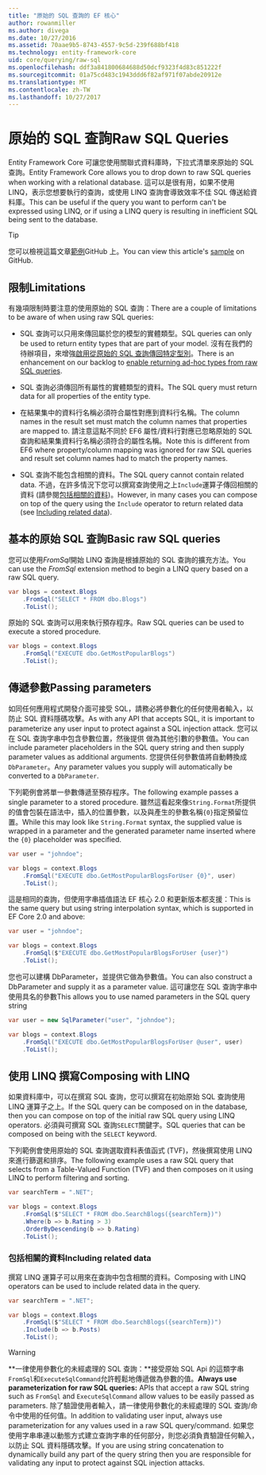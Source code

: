 ```yaml
---
title: "原始的 SQL 查詢的 EF 核心"
author: rowanmiller
ms.author: divega
ms.date: 10/27/2016
ms.assetid: 70aae9b5-8743-4557-9c5d-239f688bf418
ms.technology: entity-framework-core
uid: core/querying/raw-sql
ms.openlocfilehash: ddf3a841800684688d50dcf9323f4d83c851222f
ms.sourcegitcommit: 01a75cd483c1943ddd6f82af971f07abde20912e
ms.translationtype: MT
ms.contentlocale: zh-TW
ms.lasthandoff: 10/27/2017
---
```

# <a name="raw-sql-queries"></a><span data-ttu-id="be8fe-102">原始的 SQL 查詢</span><span class="sxs-lookup"><span data-stu-id="be8fe-102">Raw SQL Queries</span></span>

<span data-ttu-id="be8fe-103">Entity Framework Core 可讓您使用關聯式資料庫時，下拉式清單來原始的 SQL 查詢。</span><span class="sxs-lookup"><span data-stu-id="be8fe-103">Entity Framework Core allows you to drop down to raw SQL queries when working with a relational database.</span></span> <span data-ttu-id="be8fe-104">這可以是很有用，如果不使用 LINQ，表示您想要執行的查詢，或使用 LINQ 查詢會導致效率不佳 SQL 傳送給資料庫。</span><span class="sxs-lookup"><span data-stu-id="be8fe-104">This can be useful if the query you want to perform can't be expressed using LINQ, or if using a LINQ query is resulting in inefficient SQL being sent to the database.</span></span>

> [!TIP]  
> <span data-ttu-id="be8fe-105">您可以檢視這篇文章[範例](https://github.com/aspnet/EntityFramework.Docs/tree/master/samples/core/Querying)GitHub 上。</span><span class="sxs-lookup"><span data-stu-id="be8fe-105">You can view this article's [sample](https://github.com/aspnet/EntityFramework.Docs/tree/master/samples/core/Querying) on GitHub.</span></span>

## <a name="limitations"></a><span data-ttu-id="be8fe-106">限制</span><span class="sxs-lookup"><span data-stu-id="be8fe-106">Limitations</span></span>

<span data-ttu-id="be8fe-107">有幾項限制時要注意的使用原始的 SQL 查詢：</span><span class="sxs-lookup"><span data-stu-id="be8fe-107">There are a couple of limitations to be aware of when using raw SQL queries:</span></span>
* <span data-ttu-id="be8fe-108">SQL 查詢可以只用來傳回屬於您的模型的實體類型。</span><span class="sxs-lookup"><span data-stu-id="be8fe-108">SQL queries can only be used to return entity types that are part of your model.</span></span> <span data-ttu-id="be8fe-109">沒有在我們的待辦項目，來增強[啟用從原始的 SQL 查詢傳回特定型別](https://github.com/aspnet/EntityFramework/issues/1862)。</span><span class="sxs-lookup"><span data-stu-id="be8fe-109">There is an enhancement on our backlog to [enable returning ad-hoc types from raw SQL queries](https://github.com/aspnet/EntityFramework/issues/1862).</span></span>

* <span data-ttu-id="be8fe-110">SQL 查詢必須傳回所有屬性的實體類型的資料。</span><span class="sxs-lookup"><span data-stu-id="be8fe-110">The SQL query must return data for all properties of the entity type.</span></span>

* <span data-ttu-id="be8fe-111">在結果集中的資料行名稱必須符合屬性對應到資料行名稱。</span><span class="sxs-lookup"><span data-stu-id="be8fe-111">The column names in the result set must match the column names that properties are mapped to.</span></span> <span data-ttu-id="be8fe-112">請注意這點不同於 EF6 屬性/資料行對應已忽略原始的 SQL 查詢和結果集資料行名稱必須符合的屬性名稱。</span><span class="sxs-lookup"><span data-stu-id="be8fe-112">Note this is different from EF6 where property/column mapping was ignored for raw SQL queries and result set column names had to match the property names.</span></span>

* <span data-ttu-id="be8fe-113">SQL 查詢不能包含相關的資料。</span><span class="sxs-lookup"><span data-stu-id="be8fe-113">The SQL query cannot contain related data.</span></span> <span data-ttu-id="be8fe-114">不過，在許多情況下您可以撰寫查詢使用之上`Include`運算子傳回相關的資料 (請參閱[包括相關的資料](#including-related-data))。</span><span class="sxs-lookup"><span data-stu-id="be8fe-114">However, in many cases you can compose on top of the query using the `Include` operator to return related data (see [Including related data](#including-related-data)).</span></span>

## <a name="basic-raw-sql-queries"></a><span data-ttu-id="be8fe-115">基本的原始 SQL 查詢</span><span class="sxs-lookup"><span data-stu-id="be8fe-115">Basic raw SQL queries</span></span>

<span data-ttu-id="be8fe-116">您可以使用*FromSql*開始 LINQ 查詢是根據原始的 SQL 查詢的擴充方法。</span><span class="sxs-lookup"><span data-stu-id="be8fe-116">You can use the *FromSql* extension method to begin a LINQ query based on a raw SQL query.</span></span>

<!-- [!code-csharp[Main](samples/core/Querying/Querying/RawSQL/Sample.cs)] -->
``` csharp
var blogs = context.Blogs
    .FromSql("SELECT * FROM dbo.Blogs")
    .ToList();
```

<span data-ttu-id="be8fe-117">原始的 SQL 查詢可以用來執行預存程序。</span><span class="sxs-lookup"><span data-stu-id="be8fe-117">Raw SQL queries can be used to execute a stored procedure.</span></span>

<!-- [!code-csharp[Main](samples/core/Querying/Querying/RawSQL/Sample.cs)] -->
``` csharp
var blogs = context.Blogs
    .FromSql("EXECUTE dbo.GetMostPopularBlogs")
    .ToList();
```

## <a name="passing-parameters"></a><span data-ttu-id="be8fe-118">傳遞參數</span><span class="sxs-lookup"><span data-stu-id="be8fe-118">Passing parameters</span></span>

<span data-ttu-id="be8fe-119">如同任何應用程式開發介面可接受 SQL，請務必將參數化的任何使用者輸入，以防止 SQL 資料隱碼攻擊。</span><span class="sxs-lookup"><span data-stu-id="be8fe-119">As with any API that accepts SQL, it is important to parameterize any user input to protect against a SQL injection attack.</span></span> <span data-ttu-id="be8fe-120">您可以在 SQL 查詢字串中包含參數位置，然後提供 做為其他引數的參數值。</span><span class="sxs-lookup"><span data-stu-id="be8fe-120">You can include parameter placeholders in the SQL query string and then supply parameter values as additional arguments.</span></span> <span data-ttu-id="be8fe-121">您提供任何參數值將自動轉換成`DbParameter`。</span><span class="sxs-lookup"><span data-stu-id="be8fe-121">Any parameter values you supply will automatically be converted to a `DbParameter`.</span></span>

<span data-ttu-id="be8fe-122">下列範例會將單一參數傳遞至預存程序。</span><span class="sxs-lookup"><span data-stu-id="be8fe-122">The following example passes a single parameter to a stored procedure.</span></span> <span data-ttu-id="be8fe-123">雖然這看起來像`String.Format`所提供的值會包裝在語法中，插入的位置參數，以及與產生的參數名稱`{0}`指定預留位置。</span><span class="sxs-lookup"><span data-stu-id="be8fe-123">While this may look like `String.Format` syntax, the supplied value is wrapped in a parameter and the generated parameter name inserted where the `{0}` placeholder was specified.</span></span>

<!-- [!code-csharp[Main](samples/core/Querying/Querying/RawSQL/Sample.cs)] -->
``` csharp
var user = "johndoe";

var blogs = context.Blogs
    .FromSql("EXECUTE dbo.GetMostPopularBlogsForUser {0}", user)
    .ToList();
```

<span data-ttu-id="be8fe-124">這是相同的查詢，但使用字串插值語法 EF 核心 2.0 和更新版本都支援：</span><span class="sxs-lookup"><span data-stu-id="be8fe-124">This is the same query but using string interpolation syntax, which is supported in EF Core 2.0 and above:</span></span>

<!-- [!code-csharp[Main](samples/core/Querying/Querying/RawSQL/Sample.cs)] -->
``` csharp
var user = "johndoe";

var blogs = context.Blogs
    .FromSql($"EXECUTE dbo.GetMostPopularBlogsForUser {user}")
    .ToList();
```

<span data-ttu-id="be8fe-125">您也可以建構 DbParameter，並提供它做為參數值。</span><span class="sxs-lookup"><span data-stu-id="be8fe-125">You can also construct a DbParameter and supply it as a parameter value.</span></span> <span data-ttu-id="be8fe-126">這可讓您在 SQL 查詢字串中使用具名的參數</span><span class="sxs-lookup"><span data-stu-id="be8fe-126">This allows you to use named parameters in the SQL query string</span></span>

<!-- [!code-csharp[Main](samples/core/Querying/Querying/RawSQL/Sample.cs)] -->
``` csharp
var user = new SqlParameter("user", "johndoe");

var blogs = context.Blogs
    .FromSql("EXECUTE dbo.GetMostPopularBlogsForUser @user", user)
    .ToList();
```

## <a name="composing-with-linq"></a><span data-ttu-id="be8fe-127">使用 LINQ 撰寫</span><span class="sxs-lookup"><span data-stu-id="be8fe-127">Composing with LINQ</span></span>

<span data-ttu-id="be8fe-128">如果資料庫中，可以在撰寫 SQL 查詢，您可以撰寫在初始原始 SQL 查詢使用 LINQ 運算子之上。</span><span class="sxs-lookup"><span data-stu-id="be8fe-128">If the SQL query can be composed on in the database, then you can compose on top of the initial raw SQL query using LINQ operators.</span></span> <span data-ttu-id="be8fe-129">必須與可撰寫 SQL 查詢`SELECT`關鍵字。</span><span class="sxs-lookup"><span data-stu-id="be8fe-129">SQL queries that can be composed on being with the `SELECT` keyword.</span></span>

<span data-ttu-id="be8fe-130">下列範例會使用原始的 SQL 查詢選取資料表值函式 (TVF)，然後撰寫使用 LINQ 來進行篩選和排序。</span><span class="sxs-lookup"><span data-stu-id="be8fe-130">The following example uses a raw SQL query that selects from a Table-Valued Function (TVF) and then composes on it using LINQ to perform filtering and sorting.</span></span>

<!-- [!code-csharp[Main](samples/core/Querying/Querying/RawSQL/Sample.cs)] -->
``` csharp
var searchTerm = ".NET";

var blogs = context.Blogs
    .FromSql($"SELECT * FROM dbo.SearchBlogs({searchTerm})")
    .Where(b => b.Rating > 3)
    .OrderByDescending(b => b.Rating)
    .ToList();
```

### <a name="including-related-data"></a><span data-ttu-id="be8fe-131">包括相關的資料</span><span class="sxs-lookup"><span data-stu-id="be8fe-131">Including related data</span></span>

<span data-ttu-id="be8fe-132">撰寫 LINQ 運算子可以用來在查詢中包含相關的資料。</span><span class="sxs-lookup"><span data-stu-id="be8fe-132">Composing with LINQ operators can be used to include related data in the query.</span></span>

<!-- [!code-csharp[Main](samples/core/Querying/Querying/RawSQL/Sample.cs)] -->
``` csharp
var searchTerm = ".NET";

var blogs = context.Blogs
    .FromSql($"SELECT * FROM dbo.SearchBlogs({searchTerm})")
    .Include(b => b.Posts)
    .ToList();
```

> [!WARNING]  
> <span data-ttu-id="be8fe-133">**一律使用參數化的未經處理的 SQL 查詢：**接受原始 SQL Api 的這類字串`FromSql`和`ExecuteSqlCommand`允許輕鬆地傳遞做為參數的值。</span><span class="sxs-lookup"><span data-stu-id="be8fe-133">**Always use parameterization for raw SQL queries:** APIs that accept a raw SQL string such as `FromSql` and `ExecuteSqlCommand` allow values to be easily passed as parameters.</span></span> <span data-ttu-id="be8fe-134">除了驗證使用者輸入，請一律使用參數化的未經處理的 SQL 查詢/命令中使用的任何值。</span><span class="sxs-lookup"><span data-stu-id="be8fe-134">In addition to validating user input, always use parameterization for any values used in a raw SQL query/command.</span></span> <span data-ttu-id="be8fe-135">如果您使用字串串連以動態方式建立查詢字串的任何部分，則您必須負責驗證任何輸入，以防止 SQL 資料隱碼攻擊。</span><span class="sxs-lookup"><span data-stu-id="be8fe-135">If you are using string concatenation to dynamically build any part of the query string then you are responsible for validating any input to protect against SQL injection attacks.</span></span>
